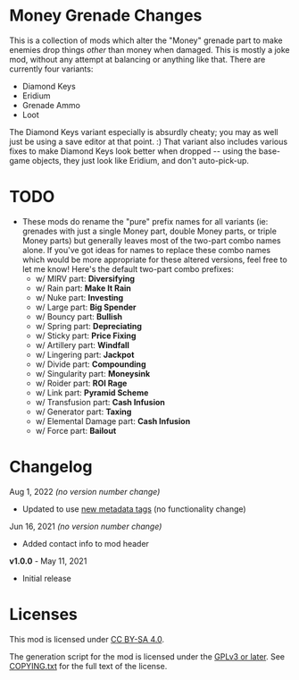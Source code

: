 Money Grenade Changes
=====================

This is a collection of mods which alter the "Money" grenade part to make enemies
drop things *other* than money when damaged.  This is mostly a joke mod, without any
attempt at balancing or anything like that.  There are currently four variants:

* Diamond Keys
* Eridium
* Grenade Ammo
* Loot

The Diamond Keys variant especially is absurdly cheaty; you may as well just be
using a save editor at that point.  :)  That variant also includes various fixes
to make Diamond Keys look better when dropped -- using the base-game objects, they
just look like Eridium, and don't auto-pick-up.

TODO
====

* These mods do rename the "pure" prefix names for all variants (ie: grenades with
  just a single Money part, double Money parts, or triple Money parts) but generally
  leaves most of the two-part combo names alone.  If you've got ideas for names to
  replace these combo names which would be more appropriate for these altered versions,
  feel free to let me know!  Here's the default two-part combo prefixes:
  * w/ MIRV part: **Diversifying**
  * w/ Rain part: **Make It Rain**
  * w/ Nuke part: **Investing**
  * w/ Large part: **Big Spender**
  * w/ Bouncy part: **Bullish**
  * w/ Spring part: **Depreciating**
  * w/ Sticky part: **Price Fixing**
  * w/ Artillery part: **Windfall**
  * w/ Lingering part: **Jackpot**
  * w/ Divide part: **Compounding**
  * w/ Singularity part: **Moneysink**
  * w/ Roider part: **ROI Rage**
  * w/ Link part: **Pyramid Scheme**
  * w/ Transfusion part: **Cash Infusion**
  * w/ Generator part: **Taxing**
  * w/ Elemental Damage part: **Cash Infusion**
  * w/ Force part: **Bailout**

Changelog
=========

Aug 1, 2022 *(no version number change)*
 * Updated to use [new metadata tags](https://github.com/apple1417/blcmm-parsing/tree/master/blimp)
   (no functionality change)

Jun 16, 2021 *(no version number change)*
 * Added contact info to mod header

**v1.0.0** - May 11, 2021
 * Initial release
 
Licenses
========

This mod is licensed under [CC BY-SA 4.0](https://creativecommons.org/licenses/by-sa/4.0/).

The generation script for the mod is licensed under the
[GPLv3 or later](https://www.gnu.org/licenses/quick-guide-gplv3.html).
See [COPYING.txt](../../COPYING.txt) for the full text of the license.

